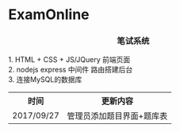 # ExamOnline
<h3 align="center">笔试系统</h3>
1. HTML + CSS + JS/JQuery 前端页面<br />
2. nodejs express 中间件 路由搭建后台<br />
3. 连接MySQL的数据库<br />
<table>
  <tr>
    <th>时间</th>
    <th>更新内容</th> 
  </tr>
  <tr>
    <td>2017/09/27</td>
    <td>管理员添加题目界面+题库表</td>
  </tr>
</table>
